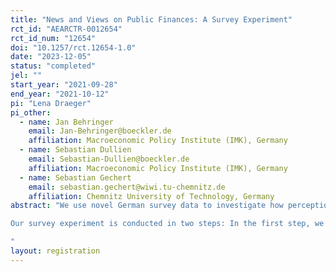 ```yaml
---
title: "News and Views on Public Finances: A Survey Experiment"
rct_id: "AEARCTR-0012654"
rct_id_num: "12654"
doi: "10.1257/rct.12654-1.0"
date: "2023-12-05"
status: "completed"
jel: ""
start_year: "2021-09-28"
end_year: "2021-10-12"
pi: "Lena Draeger"
pi_other:
  - name: Jan Behringer
    email: Jan-Behringer@boeckler.de
    affiliation: Macroeconomic Policy Institute (IMK), Germany
  - name: Sebastian Dullien
    email: Sebastian-Dullien@boeckler.de
    affiliation: Macroeconomic Policy Institute (IMK), Germany
  - name: Sebastian Gechert
    email: sebastian.gechert@wiwi.tu-chemnitz.de
    affiliation: Chemnitz University of Technology, Germany
abstract: "We use novel German survey data to investigate how perceptions and information about public finances influence attitudes towards public debt and fiscal rules. The study is conducted in an online survey with about 3.800 Germans, where the sample is chosen to be representative of the overall population. 
Our survey experiment is conducted in two steps: In the first step, we randomly split the sample into three groups. The control group receives no anchor, whereas the debt-anchor groupand the interest-anchor group are informed about one historical value of the German debt-to-GDP or interest-to-tax-revenue ratio, respectively. In the second step of the experiment, we randomly provide information on the time series of the German debt-to-GDP or interest-to-tax-revenue ratios up to the most recently available year. Within these treatment groups, some respondents previously received the anchor, and some did not. After the information treatment, we measure respondents' views on public debt, on public investment and on the design of the debt brake.
"
layout: registration
---
```


